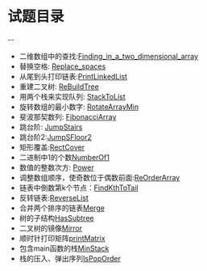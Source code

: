
# 试题目录
--

- 二维数组中的查找:[Finding_in_a_two_dimensional_array](./Finding_in_a_two_dimensional_array.java)
- 替换空格: [Replace_spaces](./Replace_spaces.java)
- 从尾到头打印链表:[PrintLinkedList](./PrintLinkedList.java)
- 重建二叉树: [ReBuildTree](./ReBuildTree.java)
- 用两个栈来实现队列: [StackToList](./StackToList.java)
- 旋转数组的最小数字: [RotateArrayMin](RotateArrayMin.java)
- 斐波那契数列: [FibonacciArray](FibonacciArray.java)
- 跳台阶: [JumpStairs](JumpStairs.java)
- 跳台阶2:[JumpSFloor2](JumpFloor2.java)
- 矩形覆盖:[RectCover](RectCover.java)
- 二进制中1的个数[NumberOf1](NumberOf1.java)
- 数值的整数次方: [Power](Power.java)
- 调整数组顺序，使奇数位于偶数前面:[ReOrderArray](ReOrderArray.java)
- 链表中倒数第k个节点：[FindKthToTail](FindKthToTail.java)
- 反转链表:[ReverseList](ReverseList.java)
- 合并两个排序的链表[Merge](Merge.java)
- 树的子结构[HasSubtree](HasSubtree.java)
- 二叉树的镜像[Mirror](Mirror.java)
- 顺时针打印矩阵[printMatrix](PrintMatrix.java)
- 包含main函数的栈[MinStack](MinStack.java)
- 栈的压入、弹出序列[IsPopOrder](IsPopOrder.java)